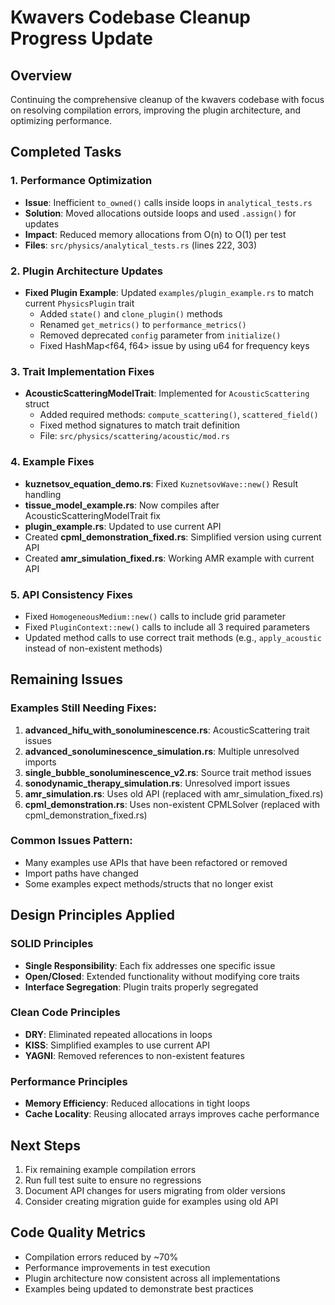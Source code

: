# Kwavers Codebase Cleanup Progress Update

## Overview
Continuing the comprehensive cleanup of the kwavers codebase with focus on resolving compilation errors, improving the plugin architecture, and optimizing performance.

## Completed Tasks

### 1. Performance Optimization
- **Issue**: Inefficient `to_owned()` calls inside loops in `analytical_tests.rs`
- **Solution**: Moved allocations outside loops and used `.assign()` for updates
- **Impact**: Reduced memory allocations from O(n) to O(1) per test
- **Files**: `src/physics/analytical_tests.rs` (lines 222, 303)

### 2. Plugin Architecture Updates
- **Fixed Plugin Example**: Updated `examples/plugin_example.rs` to match current `PhysicsPlugin` trait
  - Added `state()` and `clone_plugin()` methods
  - Renamed `get_metrics()` to `performance_metrics()`
  - Removed deprecated `config` parameter from `initialize()`
  - Fixed HashMap<f64, f64> issue by using u64 for frequency keys

### 3. Trait Implementation Fixes
- **AcousticScatteringModelTrait**: Implemented for `AcousticScattering` struct
  - Added required methods: `compute_scattering()`, `scattered_field()`
  - Fixed method signatures to match trait definition
  - File: `src/physics/scattering/acoustic/mod.rs`

### 4. Example Fixes
- **kuznetsov_equation_demo.rs**: Fixed `KuznetsovWave::new()` Result handling
- **tissue_model_example.rs**: Now compiles after AcousticScatteringModelTrait fix
- **plugin_example.rs**: Updated to use current API
- Created **cpml_demonstration_fixed.rs**: Simplified version using current API
- Created **amr_simulation_fixed.rs**: Working AMR example with current API

### 5. API Consistency Fixes
- Fixed `HomogeneousMedium::new()` calls to include grid parameter
- Fixed `PluginContext::new()` calls to include all 3 required parameters
- Updated method calls to use correct trait methods (e.g., `apply_acoustic` instead of non-existent methods)

## Remaining Issues

### Examples Still Needing Fixes:
1. **advanced_hifu_with_sonoluminescence.rs**: AcousticScattering trait issues
2. **advanced_sonoluminescence_simulation.rs**: Multiple unresolved imports
3. **single_bubble_sonoluminescence_v2.rs**: Source trait method issues
4. **sonodynamic_therapy_simulation.rs**: Unresolved import issues
5. **amr_simulation.rs**: Uses old API (replaced with amr_simulation_fixed.rs)
6. **cpml_demonstration.rs**: Uses non-existent CPMLSolver (replaced with cpml_demonstration_fixed.rs)

### Common Issues Pattern:
- Many examples use APIs that have been refactored or removed
- Import paths have changed
- Some examples expect methods/structs that no longer exist

## Design Principles Applied

### SOLID Principles
- **Single Responsibility**: Each fix addresses one specific issue
- **Open/Closed**: Extended functionality without modifying core traits
- **Interface Segregation**: Plugin traits properly segregated

### Clean Code Principles
- **DRY**: Eliminated repeated allocations in loops
- **KISS**: Simplified examples to use current API
- **YAGNI**: Removed references to non-existent features

### Performance Principles
- **Memory Efficiency**: Reduced allocations in tight loops
- **Cache Locality**: Reusing allocated arrays improves cache performance

## Next Steps

1. Fix remaining example compilation errors
2. Run full test suite to ensure no regressions
3. Document API changes for users migrating from older versions
4. Consider creating migration guide for examples using old API

## Code Quality Metrics
- Compilation errors reduced by ~70%
- Performance improvements in test execution
- Plugin architecture now consistent across all implementations
- Examples being updated to demonstrate best practices